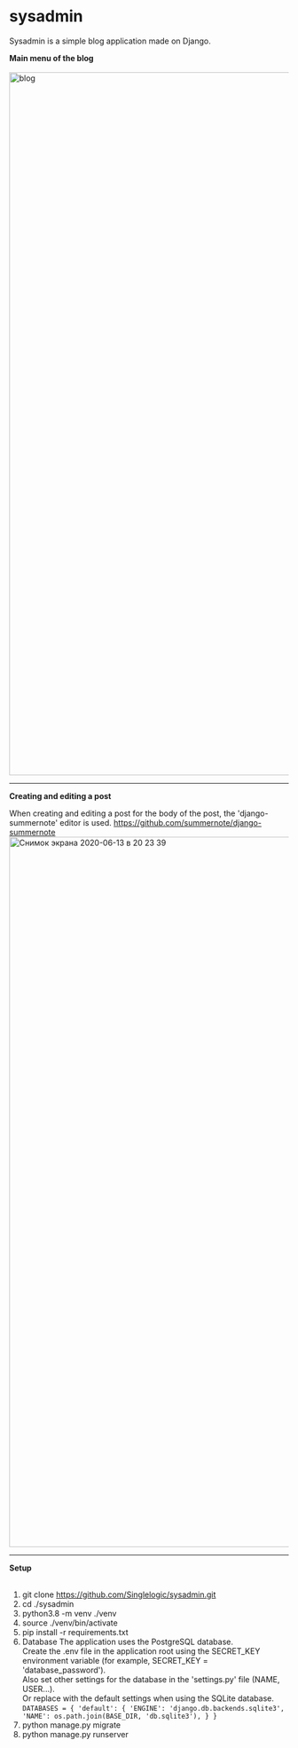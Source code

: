 # sysadmin
Sysadmin is а simple blog application made on Django.<br>

**Main menu of the blog**<br>
<br>
<img width="1267" alt="blog" src="https://user-images.githubusercontent.com/44861438/84574938-90012700-adb2-11ea-9e05-e540e0e0ff69.png">
***
**Creating and editing a post**<br>

When creating and editing a post for the body of the post, the 'django-summernote' editor is used.
https://github.com/summernote/django-summernote
<img width="1280" alt="Снимок экрана 2020-06-13 в 20 23 39" src="https://user-images.githubusercontent.com/44861438/84575145-defb8c00-adb3-11ea-962c-3b0280a6f8e2.png">
***

**Setup**<br>
<br>
1. git clone https://github.com/Singlelogic/sysadmin.git
2. cd ./sysadmin
3. python3.8 -m venv ./venv
4. source ./venv/bin/activate
5. pip install -r requirements.txt
6. Database
The application uses the PostgreSQL database.<br>
Create the .env file in the application root using the SECRET_KEY environment variable (for example, SECRET_KEY = 'database_password').<br>
Also set other settings for the database in the 'settings.py' file (NAME, USER...).<br>
Or replace with the default settings when using the SQLite database.
`
DATABASES = {
    'default': {
        'ENGINE': 'django.db.backends.sqlite3',
        'NAME': os.path.join(BASE_DIR, 'db.sqlite3'),
    }
}
`
7. python manage.py migrate
8. python manage.py runserver
